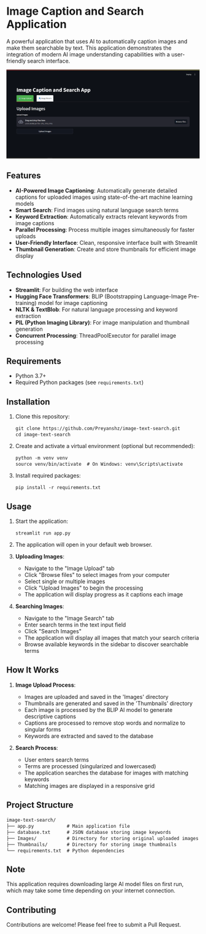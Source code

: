 # Image Caption and Search Application

A powerful application that uses AI to automatically caption images and make them searchable by text. This application demonstrates the integration of modern AI image understanding capabilities with a user-friendly search interface.

![App Screenshot](app-screenshot.png)

## Features

- **AI-Powered Image Captioning**: Automatically generate detailed captions for uploaded images using state-of-the-art machine learning models
- **Smart Search**: Find images using natural language search terms
- **Keyword Extraction**: Automatically extracts relevant keywords from image captions
- **Parallel Processing**: Process multiple images simultaneously for faster uploads
- **User-Friendly Interface**: Clean, responsive interface built with Streamlit
- **Thumbnail Generation**: Create and store thumbnails for efficient image display

## Technologies Used

- **Streamlit**: For building the web interface
- **Hugging Face Transformers**: BLIP (Bootstrapping Language-Image Pre-training) model for image captioning
- **NLTK & TextBlob**: For natural language processing and keyword extraction
- **PIL (Python Imaging Library)**: For image manipulation and thumbnail generation
- **Concurrent Processing**: ThreadPoolExecutor for parallel image processing

## Requirements

- Python 3.7+
- Required Python packages (see `requirements.txt`)

## Installation

1. Clone this repository:
   ```
   git clone https://github.com/Preyanshz/image-text-search.git
   cd image-text-search
   ```

2. Create and activate a virtual environment (optional but recommended):
   ```
   python -m venv venv
   source venv/bin/activate  # On Windows: venv\Scripts\activate
   ```

3. Install required packages:
   ```
   pip install -r requirements.txt
   ```

## Usage

1. Start the application:
   ```
   streamlit run app.py
   ```

2. The application will open in your default web browser.

3. **Uploading Images**:
   - Navigate to the "Image Upload" tab
   - Click "Browse files" to select images from your computer
   - Select single or multiple images
   - Click "Upload Images" to begin the processing
   - The application will display progress as it captions each image

4. **Searching Images**:
   - Navigate to the "Image Search" tab
   - Enter search terms in the text input field
   - Click "Search Images"
   - The application will display all images that match your search criteria
   - Browse available keywords in the sidebar to discover searchable terms

## How It Works

1. **Image Upload Process**:
   - Images are uploaded and saved in the 'Images' directory
   - Thumbnails are generated and saved in the 'Thumbnails' directory
   - Each image is processed by the BLIP AI model to generate descriptive captions
   - Captions are processed to remove stop words and normalize to singular forms
   - Keywords are extracted and saved to the database

2. **Search Process**:
   - User enters search terms
   - Terms are processed (singularized and lowercased)
   - The application searches the database for images with matching keywords
   - Matching images are displayed in a responsive grid

## Project Structure

```
image-text-search/
├── app.py            # Main application file
├── database.txt      # JSON database storing image keywords
├── Images/           # Directory for storing original uploaded images
├── Thumbnails/       # Directory for storing image thumbnails
└── requirements.txt  # Python dependencies
```

## Note

This application requires downloading large AI model files on first run, which may take some time depending on your internet connection.

## Contributing

Contributions are welcome! Please feel free to submit a Pull Request.
